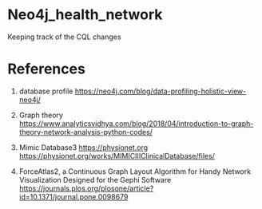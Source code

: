 # Neo4j_health_network
Keeping track of the CQL changes

# References
1. database profile
https://neo4j.com/blog/data-profiling-holistic-view-neo4j/ 

2. Graph theory
https://www.analyticsvidhya.com/blog/2018/04/introduction-to-graph-theory-network-analysis-python-codes/

3. Mimic Database3
https://physionet.org
https://physionet.org/works/MIMICIIIClinicalDatabase/files/

4. ForceAtlas2, a Continuous Graph Layout Algorithm for Handy Network Visualization Designed for the Gephi Software
https://journals.plos.org/plosone/article?id=10.1371/journal.pone.0098679
